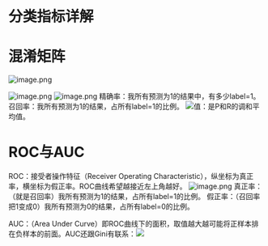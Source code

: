 # 分类指标详解


# 混淆矩阵
![image.png](https://cdn.nlark.com/yuque/0/2020/png/1173836/1599633733075-0b7659bc-949c-4e23-9b58-6c755fce23de.png#align=left&display=inline&height=126&margin=%5Bobject%20Object%5D&name=image.png&originHeight=314&originWidth=1856&size=221657&status=done&style=none&width=746)


![image.png](https://cdn.nlark.com/yuque/0/2020/png/1173836/1599633992093-1248d8cc-0125-4583-8837-221b332dbacc.png#align=left&display=inline&height=135&margin=%5Bobject%20Object%5D&name=image.png&originHeight=270&originWidth=504&size=63455&status=done&style=none&width=252)
![image.png](https://cdn.nlark.com/yuque/0/2020/png/1173836/1599634145938-78a95ffb-b4aa-4b73-817a-daa3f215c91e.png#align=left&display=inline&height=81&margin=%5Bobject%20Object%5D&name=image.png&originHeight=124&originWidth=248&size=15355&status=done&style=none&width=162)
精确率：我所有预测为1的结果中，有多少label=1。
召回率：我所有预测为1的结果，占所有label=1的比例。
![](https://cdn.nlark.com/yuque/__latex/39a427e0b250982dd0fab7c404b4e2c2.svg#card=math&code=F_%7B1%7D&height=18&width=18)值：是P和R的调和平均值。

# ROC与AUC


ROC：接受者操作特征（Receiver Operating Characteristic），纵坐标为真正率，横坐标为假正率。ROC曲线希望越接近左上角越好。
![image.png](https://cdn.nlark.com/yuque/0/2020/png/1173836/1599634950366-efc315a8-5a96-4496-83cc-5a0f2528e482.png#align=left&display=inline&height=559&margin=%5Bobject%20Object%5D&name=image.png&originHeight=1118&originWidth=906&size=254794&status=done&style=none&width=453)
真正率：（就是召回率）我所有预测为1的结果，占所有label=1的比例。
假正率：（召回率把1变成0）我所有预测为0的结果，占所有label=0的比例。

AUC：（Area Under Curve）即ROC曲线下的面积，取值越大越可能将正样本排在负样本的前面。AUC还跟Gini有联系：![](https://cdn.nlark.com/yuque/__latex/8a9650e89af609df2a47253e4a3eb3b3.svg#card=math&code=Gini%3D2AUC-1&height=16&width=132)
